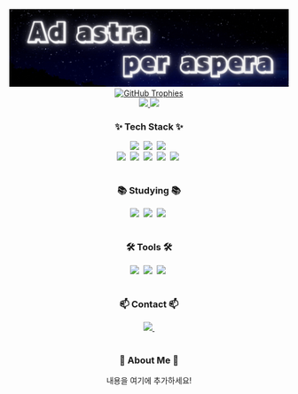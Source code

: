 <!-- 타이틀 부분 -->
<div align="center">
  <img src="https://github.com/Sajandora/Sajandora/raw/assets/profile.gif" alt="Welcome to Sajandora's GitHub!">
</div>

<div align="center">
  <a href="https://github-profile-trophy.vercel.app/?username=Sajandora&theme=algolia&title=-Reviews">
    <img src="https://github-profile-trophy.vercel.app/?username=Sajandora&theme=algolia&title=-Reviews" alt="GitHub Trophies" />
  </a>
</div>

<div align="center">
  <a href="https://github-readme-stats.vercel.app/api?username=Sajandora&show_icons=true&theme=catppuccin_latte">
    <img src="https://github-readme-stats.vercel.app/api?username=Sajandora&show_icons=true&theme=catppuccin_latte" />
  </a>
  <a href="https://github-readme-stats.vercel.app/api/top-langs/?username=Sajandora&layout=compact">
    <img src="https://github-readme-stats.vercel.app/api/top-langs/?username=Sajandora&layout=compact" />
  </a>
</div>


<!-- 기술 스택 -->
<h3 align="center">✨ Tech Stack ✨</h3>
<div align="center">
  <img src="https://img.shields.io/badge/python-3670A0?style=for-the-badge&logo=python&logoColor=ffdd54" />&nbsp
  <img src="https://img.shields.io/badge/react-20232a.svg?style=for-the-badge&logo=react&logoColor=61DAFB" />&nbsp
  <img src="https://img.shields.io/badge/javascript-F7DF1E.svg?style=for-the-badge&logo=javascript&logoColor=20232a" />&nbsp
</br>
  <img src="https://img.shields.io/badge/c-A8B9CC?style=for-the-badge&logo=c&logoColor=white" />&nbsp
  <img src="https://img.shields.io/badge/c++-00599C.svg?style=for-the-badge&logo=c%2B%2B&logoColor=white" />&nbsp
  <img src="https://img.shields.io/badge/c%23-239120.svg?style=for-the-badge&logo=c-sharp&logoColor=white" />&nbsp
  <img src="https://img.shields.io/badge/aws-232F3E.svg?style=for-the-badge&logo=amazon-aws&logoColor=white" />&nbsp
  <img src="https://img.shields.io/badge/java-%23ED8B00.svg?style=for-the-badge&logo=openjdk&logoColor=white" />&nbsp
</div>

<br>

<!-- 공부 중인 기술 -->
<h3 align="center">📚 Studying 📚</h3>
<div align="center">
  <img src="https://img.shields.io/badge/c-A8B9CC?style=for-the-badge&logo=c&logoColor=white" />&nbsp
  <img src="https://img.shields.io/badge/javascript-F7DF1E.svg?style=for-the-badge&logo=javascript&logoColor=20232a" />&nbsp
  <img src="https://img.shields.io/badge/aws-232F3E.svg?style=for-the-badge&logo=amazon-aws&logoColor=white" />&nbsp
</div>

<br>

<!-- 도구 -->
<h3 align="center">🛠 Tools 🛠</h3>
<div align="center">
  <img src="https://img.shields.io/badge/notion-F3F3F3.svg?style=for-the-badge&logo=notion&logoColor=black" />&nbsp
  <img src="https://img.shields.io/badge/vscode-007ACC.svg?style=for-the-badge&logo=visual-studio-code&logoColor=white" />&nbsp
  <img src="https://img.shields.io/badge/visual%20studio-5C2D91.svg?style=for-the-badge&logo=visual-studio&logoColor=white" />&nbsp
</div>

<br>

<!-- 연락 -->
<h3 align="center">📫 Contact 📫</h3>
<div align="center">
  <a href="mailto:rasca99@gmail.com">
    <img src="https://img.shields.io/badge/rasca99@gmail.com-D14836?style=for-the-badge&logo=gmail&logoColor=white" />&nbsp
  </a>
</div>

<br>

<!-- 설명 추가 공간 -->
<h3 align="center">📝 About Me 📝</h3>
<div align="center">
  <p>내용을 여기에 추가하세요!</p>
</div>



<!--
**Sajandora/Sajandora** is a ✨ _special_ ✨ repository because its `README.md` (this file) appears on your GitHub profile.

Here are some ideas to get you started:

- 🔭 I’m currently working on ...
- 🌱 I’m currently learning ...
- 👯 I’m looking to collaborate on ...
- 🤔 I’m looking for help with ...
- 💬 Ask me about ...
- 📫 How to reach me: ...
- 😄 Pronouns: ...
- ⚡ Fun fact: ...
-->
